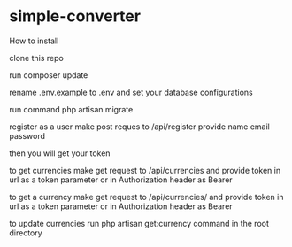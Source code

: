 # simple-converter

How to install

clone this repo

run composer update 

rename .env.example to .env
and set your database configurations

run command php artisan migrate

register as a user
make post reques to /api/register provide name email password

then you will get your token 

to get currencies 
make get request to /api/currencies and provide token in url as a token parameter or in Authorization header as  Bearer <token>

to get a currency 
make get request to /api/currencies/<id> and provide token in url as a token parameter or in Authorization header as  Bearer <token>

to update currencies run php artisan get:currency command in the root directory
